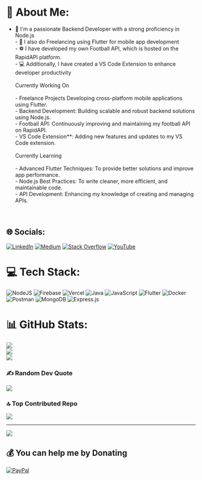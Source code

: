 # 💫 About Me:
- 🔧 I'm a passionate Backend Developer with a strong proficiency in Node.js<br>- 🚀 I also do Freelancing using Flutter  for mobile app development<br>- ⚽ I have developed my own Football API, which is hosted on the RapidAPI platform.<br>- 💻 Additionally, I have created a VS Code Extension to enhance developer productivity<br><br> Currently Working On<br><br>- Freelance Projects Developing cross-platform mobile applications using Flutter.<br>- Backend Development: Building scalable and robust backend solutions using Node.js.<br>- Football API: Continuously improving and maintaining my football API on RapidAPI.<br>- VS Code Extension**: Adding new features and updates to my VS Code extension.<br><br>Currently Learning<br><br>- Advanced Flutter Techniques: To provide better solutions and improve app performance.<br>- Node.js Best Practices: To write cleaner, more efficient, and maintainable code.<br>- API Development: Enhancing my knowledge of creating and managing APIs.<br><br><br>


## 🌐 Socials:
[![LinkedIn](https://img.shields.io/badge/LinkedIn-%230077B5.svg?logo=linkedin&logoColor=white)](https://linkedin.com/in/https://www.linkedin.com/in/aadarsh-mane-6680a6248) [![Medium](https://img.shields.io/badge/Medium-12100E?logo=medium&logoColor=white)](https://medium.com/@20sDevelopers) [![Stack Overflow](https://img.shields.io/badge/-Stackoverflow-FE7A16?logo=stack-overflow&logoColor=white)](https://stackoverflow.com/users/18364781) [![YouTube](https://img.shields.io/badge/YouTube-%23FF0000.svg?logo=YouTube&logoColor=white)](https://youtube.com/@codinglegends) 

# 💻 Tech Stack:
![NodeJS](https://img.shields.io/badge/node.js-6DA55F?style=for-the-badge&logo=node.js&logoColor=white) ![Firebase](https://img.shields.io/badge/firebase-a08021?style=for-the-badge&logo=firebase&logoColor=ffcd34) ![Vercel](https://img.shields.io/badge/vercel-%23000000.svg?style=for-the-badge&logo=vercel&logoColor=white) ![Java](https://img.shields.io/badge/java-%23ED8B00.svg?style=for-the-badge&logo=openjdk&logoColor=white) ![JavaScript](https://img.shields.io/badge/javascript-%23323330.svg?style=for-the-badge&logo=javascript&logoColor=%23F7DF1E) ![Flutter](https://img.shields.io/badge/Flutter-%2302569B.svg?style=for-the-badge&logo=Flutter&logoColor=white) ![Docker](https://img.shields.io/badge/docker-%230db7ed.svg?style=for-the-badge&logo=docker&logoColor=white) ![Postman](https://img.shields.io/badge/Postman-FF6C37?style=for-the-badge&logo=postman&logoColor=white) ![MongoDB](https://img.shields.io/badge/MongoDB-%234ea94b.svg?style=for-the-badge&logo=mongodb&logoColor=white) ![Express.js](https://img.shields.io/badge/express.js-%23404d59.svg?style=for-the-badge&logo=express&logoColor=%2361DAFB)
# 📊 GitHub Stats:
![](https://github-readme-stats.vercel.app/api?username=Aadarsh-Mane&theme=blue_navy&hide_border=false&include_all_commits=true&count_private=false)<br/>
![](https://github-readme-streak-stats.herokuapp.com/?user=Aadarsh-Mane&theme=blue_navy&hide_border=false)<br/>
![](https://github-readme-stats.vercel.app/api/top-langs/?username=Aadarsh-Mane&theme=blue_navy&hide_border=false&include_all_commits=true&count_private=false&layout=compact)

### ✍️ Random Dev Quote
![](https://quotes-github-readme.vercel.app/api?type=horizontal&theme=radical)

### 🔝 Top Contributed Repo
![](https://github-contributor-stats.vercel.app/api?username=Aadarsh-Mane&limit=5&theme=dark&combine_all_yearly_contributions=true)

---
[![](https://visitcount.itsvg.in/api?id=Aadarsh-Mane&icon=0&color=0)](https://visitcount.itsvg.in)

  ## 💰 You can help me by Donating
  [![PayPal](https://img.shields.io/badge/PayPal-00457C?style=for-the-badge&logo=paypal&logoColor=white)](https://paypal.me/AADARSHMANE) 

  
<!-- Proudly created with GPRM ( https://gprm.itsvg.in ) -->
